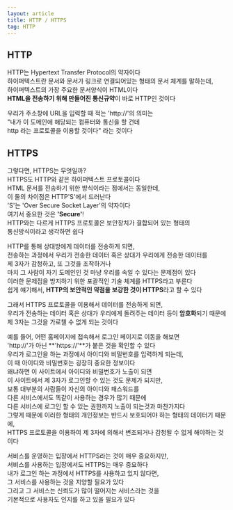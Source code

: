 ```yaml
---
layout: article
title: HTTP / HTTPS
tag: HTTP
---
```


## HTTP

HTTP는 Hypertext Transfer Protocol의 약자이다  
하이퍼텍스트란 문서와 문서가 링크로 연결되어있는 형태의 문서 체계를 말하는데,  
하이퍼텍스트의 가장 주요한 문서양식이 HTML이다  
**HTML을 전송하기 위해 만들어진 통신규약**이 바로 HTTP인 것이다  

우리가 주소창에 URL을 입력할 때 적는 'http://'의 의미는  
"내가 이 도메인에 해당되는 컴퓨터와 통신을 할 건데  
http 라는 프로토콜을 이용할 것이다" 라는 것이다

## HTTPS

그렇다면, HTTPS는 무엇일까?  
HTTPS도 HTTP와 같은 하이퍼텍스트 프로토콜이다  
HTML 문서를 전송하기 위한 방식이라는 점에서는 동일한데,  
이 둘의 차이점은 HTTP'S'에서 드러난다  
'S'는 'Over Secure Socket Layer'의 약자이다  
여기서 중요한 것은 **'Secure'**!  
HTTP와는 다르게 HTTPS 프로토콜은 보안장치가 결합되어 있는 형태의  
통신방식이라고 생각하면 쉽다

HTTP를 통해 상대방에게 데이터를 전송하게 되면,  
전송하는 과정에서 우리가 전송한 데이터 혹은 상대가 우리에게 전송한 데이터를  
제 3자가 감청하고, 또 그것을 조작하거나  
마치 그 사람이 자기 도메인인 것 마냥 우리를 속일 수 있다는 문제점이 있다  
이러한 문제점을 방지하기 위한 포괄적인 기술 체계를 HTTPS라고 부른다  
쉽게 얘기해서, **HTTP의 보안적인 약점을 보강한 것이 HTTPS**라고 할 수 있다

그래서 HTTPS 프로토콜을 이용해서 데이터를 전송하게 되면,  
우리가 전송하는 데이터 혹은 상대가 우리에게 돌려주는 데이터 등이 **암호화**되기 때문에  
제 3자는 그것을 가로챌 수 없게 되는 것이다

예를 들어, 어떤 홈페이지에 접속해서 로그인 페이지로 이동을 해보면  
'http://'가 아닌 **'https://'**가 붙은 것을 확인할 수 있다  
우리가 로그인을 하는 과정에서 아이디와 비밀번호를 입력하게 되는데,    
이 때 아이디와 비밀번호는 굉장히 중요한 정보이다   
왜냐하면 이 사이트에서 아이디와 비밀번호가 노출이 되면  
이 사이트에서 제 3자가 로그인할 수 있는 것도 문제가 되지만,  
보통 대부분의 사람들이 자신의 아이디와 패스워드를  
다른 서비스에서도 똑같이 사용하는 경우가 많기 때문에  
다른 서비스에 로그인 할 수 있는 권한까지 노출이 되는것과 마찬가지다  
그렇게 때문에 이러한 형태의 개인정보는 반드시 보호되어야 하는 형태의 데이터기 때문에,  
HTTPS 프로토콜을 이용하여 제 3자에 의해서 변조되거나 감청될 수 없게 해야하는 것이다

서비스를 운영하는 입장에서 HTTPS라는 것이 매우 중요하지만,  
서비스를 사용하는 입장에서도 HTTPS는 매우 중요하다  
내가 로그인 하는 과정에서 HTTPS를 사용하고 있지 않다면,  
그 서비스를 사용하는 것을 지양할 필요가 있다   
그리고 그 서비스는 신뢰도가 많이 떨어지는 서비스라는 것을  
기본적으로 사용자도 인지를 하고 있을 필요가 있다
